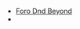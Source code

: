 
- [Foro Dnd Beyond](https://www.dndbeyond.com/forums/dungeons-dragons-discussion/homebrew-house-rules/6500-sympathy-name-of-the-wind-magic-advice)
- 